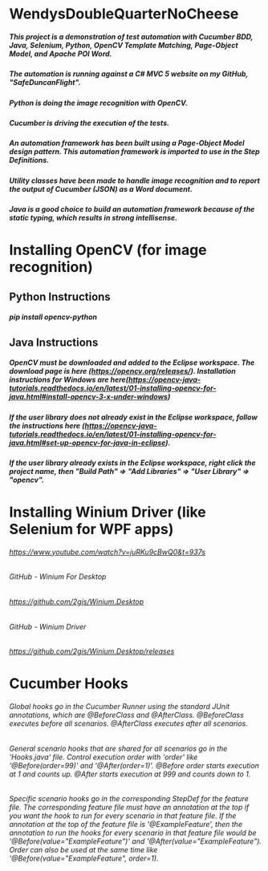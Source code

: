 # WendysDoubleQuarterNoCheese

##### This project is a demonstration of test automation with Cucumber BDD, Java, Selenium, Python, OpenCV Template Matching, Page-Object Model, and Apache POI Word.

##### The automation is running against a C# MVC 5 website on my GitHub, "SafeDuncanFlight".

##### Python is doing the image recognition with OpenCV.

##### Cucumber is driving the execution of the tests.

##### An automation framework has been built using a Page-Object Model design pattern. This automation framework is imported to use in the Step Definitions.

##### Utility classes have been made to handle image recognition and to report the output of Cucumber (JSON) as a Word document.

##### Java is a good choice to build an automation framework because of the static typing, which results in strong intellisense.

# Installing OpenCV (for image recognition)
## Python Instructions
##### pip install opencv-python

## Java Instructions
##### OpenCV must be downloaded and added to the Eclipse workspace. The download page is here (https://opencv.org/releases/). Installation instructions for Windows are here(https://opencv-java-tutorials.readthedocs.io/en/latest/01-installing-opencv-for-java.html#install-opencv-3-x-under-windows)
##### If the user library does not already exist in the Eclipse workspace, follow the instructions here (https://opencv-java-tutorials.readthedocs.io/en/latest/01-installing-opencv-for-java.html#set-up-opencv-for-java-in-eclipse).
##### If the user library already exists in the Eclipse workspace, right click the project name, then "Build Path" => "Add Libraries" => "User Library" => "opencv".
  
# Installing Winium Driver (like Selenium for WPF apps)
###### https://www.youtube.com/watch?v=juRKu9cBwQ0&t=937s 

###### GitHub - Winium For Desktop
###### https://github.com/2gis/Winium.Desktop
###### GitHub - Winium Driver
###### https://github.com/2gis/Winium.Desktop/releases

# Cucumber Hooks
###### Global hooks go in the Cucumber Runner using the standard JUnit annotations, which are @BeforeClass and @AfterClass. @BeforeClass executes before all scenarios. @AfterClass executes after all scenarios.
###### General scenario hooks that are shared for all scenarios go in the 'Hooks.java' file. Control execution order with 'order' like '@Before(order=99)' and '@After(order=1)'. @Before order starts execution at 1 and counts up. @After starts execution at 999 and counts down to 1.
###### Specific scenario hooks go in the corresponding StepDef for the feature file. The corresponding feature file must have an annotation at the top if you want the hook to run for every scenario in that feature file. If the annotation at the top of the feature file is '@ExampleFeature', then the annotation to run the hooks for every scenario in that feature file would be '@Before(value="ExampleFeature")' and '@After(value="ExampleFeature"). Order can also be used at the same time like '@Before(value="ExampleFeature", order=1).
